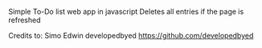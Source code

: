 Simple To-Do list web app in javascript
Deletes all entries if the page is refreshed

Credits to:
Simo Edwin
developedbyed
https://github.com/developedbyed
